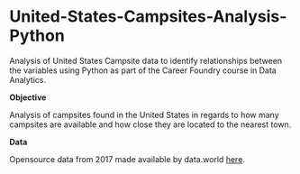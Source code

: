 # United-States-Campsites-Analysis-Python
Analysis of United States Campsite data to identify relationships between the variables using Python as part of the Career Foundry course in Data Analytics.

**Objective**

Analysis of campsites found in the United States in regards to how many campsites are available and how close they are located to the nearest town.

**Data**

Opensource data from 2017 made available by data.world [here](https://data.world/caroline/campgrounds).
